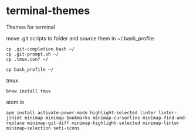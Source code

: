 # terminal-themes
Themes for terminal

move .git scripts to folder and source them in ~/.bash_profile:

```
cp .git-completion.bash ~/
cp .git-prompt.sh ~/
cp .tmux.conf ~/

cp bash_profile ~/
```

tmux

```
brew install tmux
```

atom.io

```
apm install activate-power-mode highlight-selected linter linter-jshint minimap minimap-bookmarks minimap-cursorline minimap-find-and-replace minimap-git-diff minimap-highlight-selected minimap-linter minimap-selection seti-icons
```
